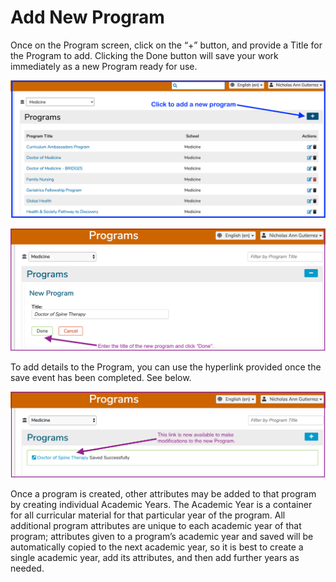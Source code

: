 # Add New Program

Once on the Program screen, click on the “+” button, and provide a Title for the Program to add. Clicking the Done button will save your work immediately as a new Program ready for use.

![](../.gitbook/assets/add_prog1.png)

![](../.gitbook/assets/addprog2.png)

To add details to the Program, you can use the hyperlink provided once the save event has been completed. See below.

![](../.gitbook/assets/addprog3.png)

Once a program is created, other attributes may be added to that program by creating individual Academic Years. The Academic Year is a container for all curricular material for that particular year of the program. All additional program attributes are unique to each academic year of that program; attributes given to a program’s academic year and saved will be automatically copied to the next academic year, so it is best to create a single academic year, add its attributes, and then add further years as needed.

